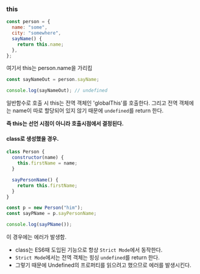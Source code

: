 ### this

```js
const person = {
  name: "some",
  city: "somewhere",
  sayName() {
    return this.name;
  },
};
```

여기서 this는 person.name을 가리킴

```js
const sayNameOut = person.sayName;

console.log(sayNameOut); // undefined
```

일반함수로 호출 시 this는 전역 객체인 'globalThis'를 호출한다.
그리고 전역 객체에는 name이 따로 할당되어 있지 않기 때문에 `undefined`를 return 한다.

**즉 this는 선언 시점이 아니라 호출시점에서 결정된다.**

#### class로 생성했을 경우.

```js
class Person {
  constructor(name) {
    this.firstName = name;
  }

  sayPersonName() {
    return this.firstName;
  }
}

const p = new Person("him");
const sayPName = p.sayPersonName;

console.log(sayPName());
```

이 경우에는 에러가 발생함.

- class는 ES6때 도입된 기능으로 항상 `Strict Mode`에서 동작한다.
- `Strict Mode`에서는 전역 객체는 힝싱 `undefined`를 return 한다.
- 그렇기 때문에 Undefined의 프로퍼티를 읽으려고 했으므로 에러를 발생시킨다.
